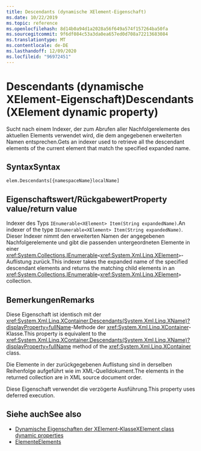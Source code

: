 ```yaml
---
title: Descendants (dynamische XElement-Eigenschaft)
ms.date: 10/22/2019
ms.topic: reference
ms.openlocfilehash: 8d14b0a94d1a2028a56f649a574f157264ba50fa
ms.sourcegitcommit: 9f6df084c53a3da0ea657ed0d708a72213683084
ms.translationtype: MT
ms.contentlocale: de-DE
ms.lasthandoff: 12/09/2020
ms.locfileid: "96972451"
---
```

# <a name="descendants-xelement-dynamic-property"></a><span data-ttu-id="338b8-102">Descendants (dynamische XElement-Eigenschaft)</span><span class="sxs-lookup"><span data-stu-id="338b8-102">Descendants (XElement dynamic property)</span></span>

<span data-ttu-id="338b8-103">Sucht nach einem Indexer, der zum Abrufen aller Nachfolgerelemente des aktuellen Elements verwendet wird, die dem angegebenen erweiterten Namen entsprechen.</span><span class="sxs-lookup"><span data-stu-id="338b8-103">Gets an indexer used to retrieve all the descendant elements of the current element that match the specified expanded name.</span></span>

## <a name="syntax"></a><span data-ttu-id="338b8-104">Syntax</span><span class="sxs-lookup"><span data-stu-id="338b8-104">Syntax</span></span>

```xaml
elem.Descendants[{namespaceName}localName]
```

## <a name="property-valuereturn-value"></a><span data-ttu-id="338b8-105">Eigenschaftswert/Rückgabewert</span><span class="sxs-lookup"><span data-stu-id="338b8-105">Property value/return value</span></span>

<span data-ttu-id="338b8-106">Indexer des Typs `IEnumerable<XElement> Item(String expandedName)`.</span><span class="sxs-lookup"><span data-stu-id="338b8-106">An indexer of the type `IEnumerable<XElement> Item(String expandedName)`.</span></span> <span data-ttu-id="338b8-107">Dieser Indexer nimmt den erweiterten Namen der angegebenen Nachfolgerelemente und gibt die passenden untergeordneten Elemente in einer <xref:System.Collections.IEnumerable>`<`<xref:System.Xml.Linq.XElement>`>`-Auflistung zurück.</span><span class="sxs-lookup"><span data-stu-id="338b8-107">This indexer takes the expanded name of the specified descendant elements and returns the matching child elements in an <xref:System.Collections.IEnumerable>`<`<xref:System.Xml.Linq.XElement>`>` collection.</span></span>

## <a name="remarks"></a><span data-ttu-id="338b8-108">Bemerkungen</span><span class="sxs-lookup"><span data-stu-id="338b8-108">Remarks</span></span>

<span data-ttu-id="338b8-109">Diese Eigenschaft ist identisch mit der <xref:System.Xml.Linq.XContainer.Descendants(System.Xml.Linq.XName)?displayProperty=fullName>-Methode der <xref:System.Xml.Linq.XContainer>-Klasse.</span><span class="sxs-lookup"><span data-stu-id="338b8-109">This property is equivalent to the <xref:System.Xml.Linq.XContainer.Descendants(System.Xml.Linq.XName)?displayProperty=fullName> method of the <xref:System.Xml.Linq.XContainer> class.</span></span>

<span data-ttu-id="338b8-110">Die Elemente in der zurückgegebenen Auflistung sind in derselben Reihenfolge aufgeführt wie im XML-Quelldokument.</span><span class="sxs-lookup"><span data-stu-id="338b8-110">The elements in the returned collection are in XML source document order.</span></span>

<span data-ttu-id="338b8-111">Diese Eigenschaft verwendet die verzögerte Ausführung.</span><span class="sxs-lookup"><span data-stu-id="338b8-111">This property uses deferred execution.</span></span>

## <a name="see-also"></a><span data-ttu-id="338b8-112">Siehe auch</span><span class="sxs-lookup"><span data-stu-id="338b8-112">See also</span></span>

- [<span data-ttu-id="338b8-113">Dynamische Eigenschaften der XElement-Klasse</span><span class="sxs-lookup"><span data-stu-id="338b8-113">XElement class dynamic properties</span></span>](attribute-xelement-dynamic-property.md)
- [<span data-ttu-id="338b8-114">Elemente</span><span class="sxs-lookup"><span data-stu-id="338b8-114">Elements</span></span>](elements-xelement-dynamic-property.md)
